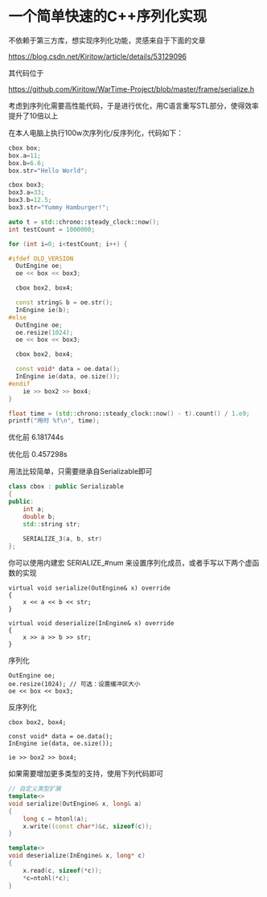 # 一个简单快速的C++序列化实现

不依赖于第三方库，想实现序列化功能，灵感来自于下面的文章

https://blog.csdn.net/Kiritow/article/details/53129096

其代码位于

https://github.com/Kiritow/WarTime-Project/blob/master/frame/serialize.h



考虑到序列化需要高性能代码，于是进行优化，用C语言重写STL部分，使得效率提升了10倍以上

在本人电脑上执行100w次序列化/反序列化，代码如下：

``````c++
cbox box;
box.a=11;
box.b=6.6;
box.str="Hello World";

cbox box3;
box3.a=33;
box3.b=12.5;
box3.str="Yummy Hamburger!";

auto t = std::chrono::steady_clock::now();
int testCount = 1000000;

for (int i=0; i<testCount; i++) {

#ifdef OLD_VERSION
  OutEngine oe;
  oe << box << box3;

  cbox box2, box4;

  const string& b = oe.str();
  InEngine ie(b);
#else
  OutEngine oe;
  oe.resize(1024);
  oe << box << box3;

  cbox box2, box4;

  const void* data = oe.data();
  InEngine ie(data, oe.size());
#endif
	ie >> box2 >> box4;
}

float time = (std::chrono::steady_clock::now() - t).count() / 1.e9;
printf("用时 %f\n", time);
``````

优化前 6.181744s  

优化后 0.457298s



用法比较简单，只需要继承自Serializable即可

``````c++
class cbox : public Serializable
{
public:
    int a;
    double b;
    std::string str;
    
    SERIALIZE_3(a, b, str)
};
``````

你可以使用内建宏 SERIALIZE_#num 来设置序列化成员，或者手写以下两个虚函数的实现

``````
virtual void serialize(OutEngine& x) override
{
	x << a << b << str;
}

virtual void deserialize(InEngine& x) override
{
	x >> a >> b >> str;
}
``````

序列化

``````
OutEngine oe;
oe.resize(1024); // 可选：设置缓冲区大小
oe << box << box3;
``````

反序列化

``````
cbox box2, box4;

const void* data = oe.data();
InEngine ie(data, oe.size());

ie >> box2 >> box4;
``````



如果需要增加更多类型的支持，使用下列代码即可

``````c++
// 自定义类型扩展
template<>
void serialize(OutEngine& x, long& a)
{
    long c = htonl(a);
    x.write((const char*)&c, sizeof(c));
}

template<>
void deserialize(InEngine& x, long* c)
{
    x.read(c, sizeof(*c));
    *c=ntohl(*c);
}
``````